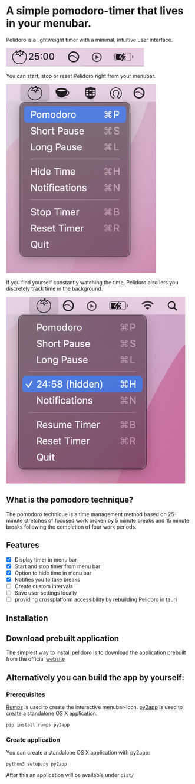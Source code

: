 # A simple pomodoro-timer that lives in your menubar.

Pelidoro is a lightweight timer with a minimal, intuitive user interface.

![Screenshot of Pelidoro in action.](doc/images/menubar.png)

You can start, stop or reset Pelidoro right from your menubar.

![Screenshot of Pelidoro in action.](doc/images/menubar_menu.png)

If you find yourself constantly watching the time, Pelidoro also lets you discretely track time in the background.

![Screenshot of Pelidoro in action.](doc/images/menubar_hidden.png)

## What is the pomodoro technique?
The pomodoro technique is a time management method based on 25-minute stretches of focused work broken by 5 
minute breaks and 15 minute breaks following the completion of four work periods. 

## Features

- [x] Display timer in menu bar
- [x] Start and stop timer from menu bar
- [x] Option to hide time in menu bar
- [x] Notifies you to take breaks
- [ ] Create custom intervals
- [ ] Save user settings locally
- [ ] providing crossplatform accessibility by rebuilding Pelidoro in [tauri]

[tauri]: https://tauri.app/


## Installation
## Download prebuilt application
The simplest way to install pelidoro is to download the application prebuilt from the official [website]


[website]: https://app.paulpelikan.de
## Alternatively you can build the app by yourself:
### Prerequisites

[Rumps] is used to create the interactive menubar-icon. [py2app] is used to create a standalone OS X application.

    pip install rumps py2app

[Rumps]: https://github.com/jaredks/rumps
[py2app]: https://github.com/ronaldoussoren/py2app

### Create application

You can create a standalone OS X application with py2app:

    python3 setup.py py2app

After this an application will be available under `dist/`


